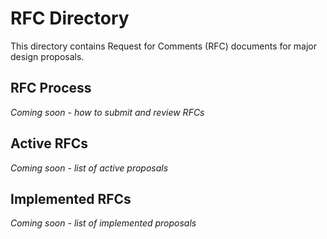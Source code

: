 # RFC Directory

<!-- Design proposals (numbered) -->

This directory contains Request for Comments (RFC) documents for major design proposals.

## RFC Process
*Coming soon - how to submit and review RFCs*

## Active RFCs
*Coming soon - list of active proposals*

## Implemented RFCs
*Coming soon - list of implemented proposals*
